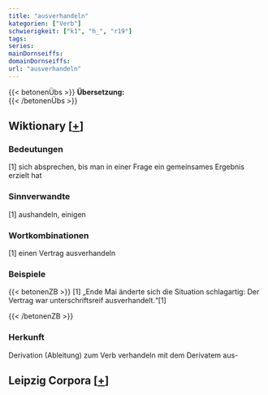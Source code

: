 ```yaml
---
title: "ausverhandeln"
kategorien: ["Verb"]
schwierigkeit: ["k1", "h_", "r19"]
tags:
series:
mainDornseiffs:
domainDornseiffs:
url: "ausverhandeln"
---
```


{{< betonenÜbs >}}
**Übersetzung:**  
{{< /betonenÜbs >}}

## Wiktionary [[+](https://de.wiktionary.org/wiki/ausverhandeln)]

### Bedeutungen
[1] sich absprechen, bis man in einer Frage ein gemeinsames Ergebnis erzielt hat  

### Sinnverwandte
[1] aushandeln, einigen  

### Wortkombinationen
[1] einen Vertrag ausverhandeln  

### Beispiele
{{< betonenZB >}}
[1] „Ende Mai änderte sich die Situation schlagartig: Der Vertrag war unterschriftsreif ausverhandelt.“[1]  

{{< /betonenZB >}}
### Herkunft
Derivation (Ableitung) zum Verb verhandeln mit dem Derivatem aus-  


## Leipzig Corpora [[+](https://corpora.uni-leipzig.de/en/res?word=ausverhandeln&corpusId=deu_newscrawl-public_2018)]

